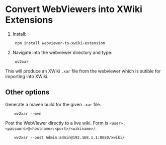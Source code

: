 # Convert WebViewers into XWiki Extensions

1. Install:

        npm install webviewer-to-xwiki-extension

2. Navigate into the webviewer directory and type:

        wv2xar

This will produce an XWiki `.xar` file from the webviewer which is sutible for importing into XWiki.

## Other options

Generate a maven build for the given `.xar` file.

        wv2xar --mvn

Post the WebViewer directly to a live wiki.
Form is `<user>:<password>@<hostname>:<port>/<wikiname>/`.

        wv2xar --post Admin:admin@192.168.1.1:8080/xwiki/


